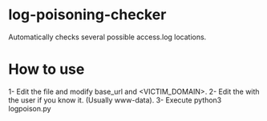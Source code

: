 # log-poisoning-checker
Automatically checks several possible access.log locations.


# How to use

1- Edit the file and modify base_url and <VICTIM_DOMAIN>.
2- Edit the <USER> with the user if you know it. (Usually www-data).
3- Execute python3 logpoison.py
